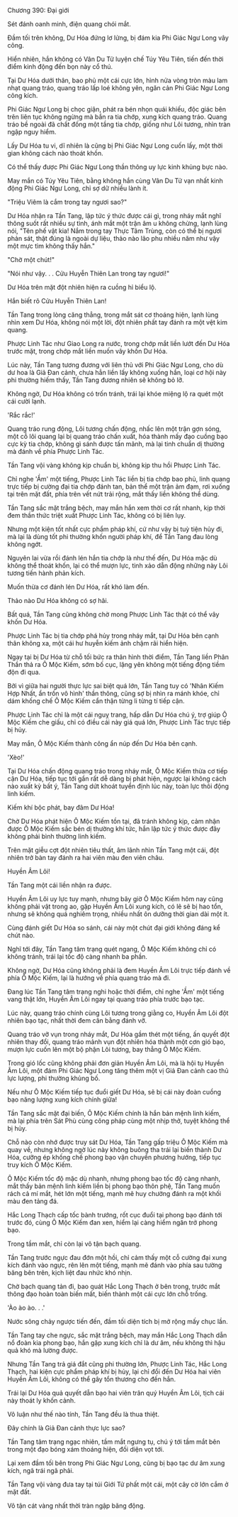 




Chương 390: Đại giới


Sét đánh oanh minh, điện quang chói mắt.

Đầm tối trên không, Dư Hóa đứng lơ lửng, bị đám kia Phi Giác Ngư Long vây công.

Hiển nhiên, hắn không có Vân Du Tử luyện chế Túy Yêu Tiên, tiến đến thời điểm kinh động đến bọn này cổ thú.

Tại Dư Hóa dưới thân, bao phủ một cái cực lớn, hình nửa vòng tròn màu lam nhạt quang tráo, quang tráo lấp loé không yên, ngăn cản Phi Giác Ngư Long công kích.

Phi Giác Ngư Long bị chọc giận, phát ra bén nhọn quái khiếu, độc giác bên trên liên tục không ngừng mà bắn ra tia chớp, xung kích quang tráo. Quang tráo bề ngoài đã chất đống một tầng tia chớp, giống như Lôi tương, nhìn tràn ngập nguy hiểm.

Lấy Dư Hóa tu vi, dĩ nhiên là cũng bị Phi Giác Ngư Long cuốn lấy, một thời gian không cách nào thoát khốn.

Có thể thấy được Phi Giác Ngư Long thần thông uy lực kinh khủng bực nào.

May mắn có Túy Yêu Tiên, bằng không hắn cùng Vân Du Tử vạn nhất kinh động Phi Giác Ngư Long, chỉ sợ dữ nhiều lành ít.

"Triệu Viêm là cắm trong tay ngươi sao?"

Dư Hóa nhận ra Tần Tang, lập tức ý thức được cái gì, trong nháy mắt nghĩ thông suốt rất nhiều sự tình, ánh mắt một trận âm u không chừng, lạnh lùng nói, "Tên phế vật kia! Nắm trong tay Thực Tâm Trùng, còn có thể bị ngươi phản sát, thật đúng là ngoài dự liệu, thảo nào lão phu nhiều năm như vậy một mực tìm không thấy hắn."

"Chờ một chút!"

"Nói như vậy. . . Cửu Huyễn Thiên Lan trong tay ngươi!"

Dư Hóa trên mặt đột nhiên hiện ra cuồng hỉ biểu lộ.

Hắn biết rõ Cửu Huyễn Thiên Lan!

Tần Tang trong lòng căng thẳng, trong mắt sát cơ thoáng hiện, lạnh lùng nhìn xem Dư Hóa, không nói một lời, đột nhiên phất tay đánh ra một vệt kim quang.

Phược Linh Tác như Giao Long ra nước, trong chớp mắt liền lướt đến Dư Hóa trước mặt, trong chớp mắt liền muốn vây khốn Dư Hóa.

Lúc này, Tần Tang tương đương với liên thủ với Phi Giác Ngư Long, cho dù dư hoa là Giả Đan cảnh, chưa hẳn liền lấy không xuống hắn, loại cơ hội này phi thường hiếm thấy, Tần Tang đương nhiên sẽ không bỏ lỡ.

Không ngờ, Dư Hóa không có trốn tránh, trái lại khóe miệng lộ ra quét một cái cười lạnh.

'Rắc rắc!'

Quang tráo rung động, Lôi tương chấn động, nhấc lên một trận gợn sóng, một cỗ lôi quang lại bị quang tráo chấn xuất, hóa thành mấy đạo cuồng bạo cực kỳ tia chớp, không gì sánh được tấn mãnh, mà lại tinh chuẩn dị thường mà đánh về phía Phược Linh Tác.

Tần Tang vội vàng không kịp chuẩn bị, không kịp thu hồi Phược Linh Tác.

Chỉ nghe 'Ầm' một tiếng, Phược Linh Tác liền bị tia chớp bao phủ, linh quang trực tiếp bị cường đại tia chớp đánh tan, bản thể một trận ảm đạm, rơi xuống tại trên mặt đất, phía trên vết nứt trải rộng, mắt thấy liền không thể dùng.

Tần Tang sắc mặt trắng bệch, may mắn hắn xem thời cơ rất nhanh, kịp thời đem thần thức triệt xuất Phược Linh Tác, không có bị liên lụy.

Nhưng một kiện tốt nhất cực phẩm pháp khí, cứ như vậy bị tuỳ tiện hủy đi, mà lại là dùng tốt phi thường khốn người pháp khí, để Tần Tang đau lòng không ngớt.

Nguyên lai vừa rồi đánh lén hắn tia chớp là như thế đến, Dư Hóa mặc dù không thể thoát khốn, lại có thể mượn lực, tinh xảo dẫn động những này Lôi tương tiến hành phản kích.

Muốn thừa cơ đánh lén Dư Hóa, rất khó làm đến.

Thảo nào Dư Hóa không có sợ hãi.

Bất quá, Tần Tang cũng không chờ mong Phược Linh Tác thật có thể vây khốn Dư Hóa.

Phược Linh Tác bị tia chớp phá hủy trong nháy mắt, tại Dư Hóa bên cạnh thân không xa, một cái hư huyễn kiếm ảnh chậm rãi hiển hiện.

Ngay tại bị Dư Hóa từ chỗ tối bức ra thân hình thời điểm, Tần Tang liền Phân Thần thả ra Ô Mộc Kiếm, sớm bố cục, lặng yên không một tiếng động tiềm độn đi qua.

Bởi vì giữa hai người thực lực sai biệt quá lớn, Tần Tang tuy có 'Nhân Kiếm Hợp Nhất, ẩn trốn vô hình' thần thông, cũng sợ bị nhìn ra mánh khóe, chỉ dám khống chế Ô Mộc Kiếm cẩn thận từng li từng tí tiếp cận.

Phược Linh Tác chỉ là một cái nguỵ trang, hấp dẫn Dư Hóa chú ý, trợ giúp Ô Mộc Kiếm che giấu, chỉ có điều cái này giá quá lớn, Phược Linh Tác trực tiếp bị hủy.

May mắn, Ô Mộc Kiếm thành công ẩn núp đến Dư Hóa bên cạnh.

'Xèo!'

Tại Dư Hóa chấn động quang tráo trong nháy mắt, Ô Mộc Kiếm thừa cơ tiếp cận Dư Hóa, tiếp tục tới gần rất dễ dàng bị phát hiện, ngược lại không cách nào xuất kỳ bất ý, Tần Tang dứt khoát tuyển định lúc này, toàn lực thôi động linh kiếm.

Kiếm khí bộc phát, bay đâm Dư Hóa!

Chờ Dư Hóa phát hiện Ô Mộc Kiếm tồn tại, đã tránh không kịp, cảm nhận được Ô Mộc Kiếm sắc bén dị thường khí tức, hắn lập tức ý thức được đây không phải bình thường linh kiếm.

Trên mặt giễu cợt đột nhiên tiêu thất, âm lãnh nhìn Tần Tang một cái, đột nhiên trở bàn tay đánh ra hai viên màu đen viên châu.

Huyền Âm Lôi!

Tần Tang một cái liền nhận ra được.

Huyền Âm Lôi uy lực tuy mạnh, nhưng bây giờ Ô Mộc Kiếm hôm nay cũng không phải vật trong ao, gặp Huyền Âm Lôi xung kích, có lẽ sẽ bị hao tổn, nhưng sẽ không quá nghiêm trọng, nhiều nhất ôn dưỡng thời gian dài một ít.

Cùng đánh giết Dư Hóa so sánh, cái này một chút đại giới không đáng kể chút nào.

Nghĩ tới đây, Tần Tang tâm trạng quét ngang, Ô Mộc Kiếm không chỉ có không tránh, trái lại tốc độ càng nhanh ba phần.

Không ngờ, Dư Hóa cũng không phải là đem Huyền Âm Lôi trực tiếp đánh về phía Ô Mộc Kiếm, lại là hướng về phía quang tráo mà đi.

Đang lúc Tần Tang tâm trạng nghi hoặc thời điểm, chỉ nghe 'Ầm' một tiếng vang thật lớn, Huyền Âm Lôi ngay tại quang tráo phía trước bạo tạc.

Lúc này, quang tráo chính cùng Lôi tương trong giằng co, Huyền Âm Lôi đột nhiên bạo tạc, nhất thời đem cân bằng đánh vỡ.

Quang tráo vỡ vụn trong nháy mắt, Dư Hóa gầm thét một tiếng, ấn quyết đột nhiên thay đổi, quang tráo mảnh vụn đột nhiên hóa thành một cơn gió bạo, mượn lực cuốn lên một bộ phận Lôi tương, bay thẳng Ô Mộc Kiếm.

Trong gió lốc cũng không phải đơn giản Huyền Âm Lôi, mà là hội tụ Huyền Âm Lôi, một đám Phi Giác Ngư Long tăng thêm một vị Giả Đan cảnh cao thủ lực lượng, phi thường khủng bố.

Nếu như Ô Mộc Kiếm tiếp tục đuổi giết Dư Hóa, sẽ bị cái này đoàn cuồng bạo năng lượng xung kích chính giữa!

Tần Tang sắc mặt đại biến, Ô Mộc Kiếm chính là hắn bản mệnh linh kiếm, mà lại phía trên Sát Phù cùng công pháp cùng một nhịp thở, tuyệt không thể bị hủy.

Chỗ nào còn nhớ được truy sát Dư Hóa, Tần Tang gấp triệu Ô Mộc Kiếm mà quay về, nhưng không ngờ lúc này không buông tha trái lại biến thành Dư Hóa, cưỡng ép khống chế phong bạo vặn chuyển phương hướng, tiếp tục truy kích Ô Mộc Kiếm.

Ô Mộc Kiếm tốc độ mặc dù nhanh, nhưng phong bạo tốc độ càng nhanh, mắt thấy bản mệnh linh kiếm liền bị phong bạo thôn phệ, Tần Tang muốn rách cả mí mắt, hét lớn một tiếng, mạnh mẽ huy chưởng đánh ra một khối màu đen tảng đá.

Hắc Long Thạch cấp tốc bành trướng, rốt cục đuổi tại phong bạo đánh tới trước đó, cùng Ô Mộc Kiếm đan xen, hiểm lại càng hiểm ngăn trở phong bạo.

Trong tầm mắt, chỉ còn lại vô tận bạch quang.

Tần Tang trước ngực đau đớn một hồi, chỉ cảm thấy một cỗ cường đại xung kích đánh vào ngực, rên lên một tiếng, mạnh mẽ đánh vào phía sau tường băng bên trên, kịch liệt đau nhức khó nhịn.

Chờ bạch quang tản đi, bao quát Hắc Long Thạch ở bên trong, trước mắt thông đạo hoàn toàn biến mất, biến thành một cái cực lớn chỗ trống.

'Ào ào ào. . .'

Nước sông chảy ngược tiến đến, đầm tối diện tích bị mở rộng mấy chục lần.

Tần Tang tay che ngực, sắc mặt trắng bệch, may mắn Hắc Long Thạch dẫn nổ đoàn kia phong bạo, hắn gặp xung kích chỉ là dư âm, nếu không thì hậu quả khó mà lường được.

Nhưng Tần Tang trả giá đắt cũng phi thường lớn, Phược Linh Tác, Hắc Long Thạch, hai kiện cực phẩm pháp khí bị hủy, lại chỉ đổi đến Dư Hóa hai viên Huyền Âm Lôi, không có thể gây tổn thương cho đến hắn.

Trái lại Dư Hóa quả quyết dẫn bạo hai viên trân quý Huyền Âm Lôi, tịch cái này thoát ly khốn cảnh.

Vô luận như thế nào tính, Tần Tang đều là thua thiệt.

Đây chính là Giả Đan cảnh thực lực sao?

Tần Tang tâm trạng ngạc nhiên, tầm mắt ngưng tụ, chú ý tới tầm mắt bên trong một đạo bóng xám thoáng hiện, đối diện vọt tới.

Lại xem đầm tối bên trong Phi Giác Ngư Long, cũng bị bạo tạc dư âm xung kích, ngã trái ngã phải.

Tần Tang vội vàng đưa tay tại túi Giới Tử phất một cái, một cây cờ lớn cắm ở mặt đất.

Vô tận cát vàng nhất thời tràn ngập băng động.




